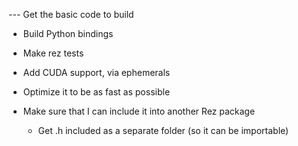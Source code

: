 --- Get the basic code to build
- Build Python bindings
- Make rez tests
- Add CUDA support, via ephemerals
- Optimize it to be as fast as possible

- Make sure that I can include it into another Rez package
    - Get .h included as a separate folder (so it can be importable)
